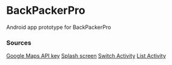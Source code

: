 # BackPackerPro
Android app prototype for BackPackerPro

### Sources
[Google Maps API key](https://console.developers.google.com/flows/enableapi?apiid=maps_android_backend&keyType=CLIENT_SIDE_ANDROID&reusekey=true)
[Splash screen](https://www.bignerdranch.com/blog/splash-screens-the-right-way/)
[Switch Activity](http://stackoverflow.com/questions/22467516/navigation-drawer-to-switch-between-activities)
[List Activity](http://androidexample.com/Create_Listview_With_ListActivity_-_Android_Example/index.php?view=article_discription&aid=66)
